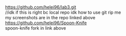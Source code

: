 https://github.com/helei96/lab3.git  
//idk if this is right bc local repo idk how to use git rip me  
my screenshots are in the repo linked above  
https://github.com/helei96/Spoon-Knife  
spoon-knife fork in link above
